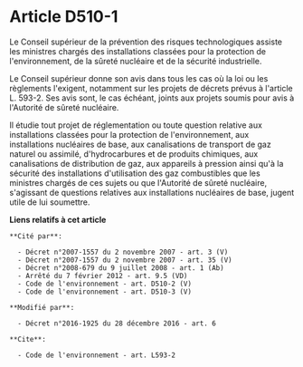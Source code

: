 # Article D510-1

Le Conseil supérieur de la prévention des risques technologiques assiste les ministres chargés des installations classées
pour la protection de l'environnement, de la sûreté nucléaire et de la sécurité industrielle. 

Le Conseil supérieur donne son avis dans tous les cas où la loi ou les règlements l'exigent, notamment sur les projets de
décrets prévus à l'article L. 593-2. Ses avis sont, le cas échéant, joints aux projets soumis pour avis à l'Autorité de
sûreté nucléaire. 

Il étudie tout projet de réglementation ou toute question relative aux installations classées pour la protection de
l'environnement, aux installations nucléaires de base, aux canalisations de transport de gaz naturel ou assimilé,
d'hydrocarbures et de produits chimiques, aux canalisations de distribution de gaz, aux appareils à pression ainsi qu'à la
sécurité des installations d'utilisation des gaz combustibles que les ministres chargés de ces sujets ou que l'Autorité de
sûreté nucléaire, s'agissant de questions relatives aux installations nucléaires de base, jugent utile de lui soumettre.

**Liens relatifs à cet article**

	**Cité par**:

	  - Décret n°2007-1557 du 2 novembre 2007 - art. 3 (V)
	  - Décret n°2007-1557 du 2 novembre 2007 - art. 35 (V)
	  - Décret n°2008-679 du 9 juillet 2008 - art. 1 (Ab)
	  - Arrêté du 7 février 2012 - art. 9.5 (VD)
	  - Code de l'environnement - art. D510-2 (V)
	  - Code de l'environnement - art. D510-3 (V)

	**Modifié par**:

	  - Décret n°2016-1925 du 28 décembre 2016 - art. 6

	**Cite**:

	  - Code de l'environnement - art. L593-2
